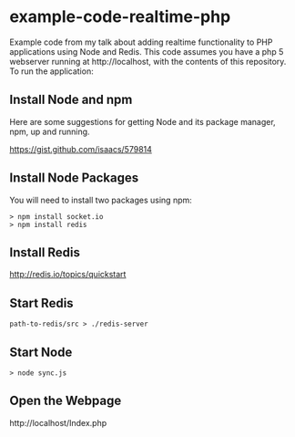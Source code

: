 example-code-realtime-php
=========================

Example code from my talk about adding realtime functionality to PHP applications using Node and Redis. This code assumes you have a php 5 webserver running at http://localhost, with the contents of this repository. To run the application:

Install Node and npm
--------------------

Here are some suggestions for getting Node and its package manager, npm, up and running. 

https://gist.github.com/isaacs/579814

Install Node Packages
---------------------

You will need to install two packages using npm:

    > npm install socket.io
    > npm install redis

Install Redis
-------------

http://redis.io/topics/quickstart

Start Redis
-------------

    path-to-redis/src > ./redis-server

Start Node
----------

    > node sync.js

Open the Webpage
----------------

http://localhost/Index.php